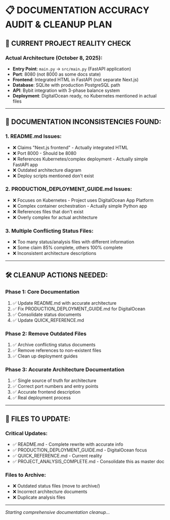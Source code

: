 # 📋 DOCUMENTATION ACCURACY AUDIT & CLEANUP PLAN

## 🎯 **CURRENT PROJECT REALITY CHECK**

### **Actual Architecture (October 8, 2025):**
- **Entry Point**: `main.py` → `src/main.py` (FastAPI application)
- **Port**: 8080 (not 8000 as some docs state)
- **Frontend**: Integrated HTML in FastAPI (not separate Next.js)
- **Database**: SQLite with production PostgreSQL path
- **API**: Bybit integration with 3-phase balance system
- **Deployment**: DigitalOcean ready, no Kubernetes mentioned in actual files

---

## 🚨 **DOCUMENTATION INCONSISTENCIES FOUND:**

### **1. README.md Issues:**
- ❌ Claims "Next.js frontend" - Actually integrated HTML
- ❌ Port 8000 - Should be 8080
- ❌ References Kubernetes/complex deployment - Actually simple FastAPI app
- ❌ Outdated architecture diagram
- ❌ Deploy scripts mentioned don't exist

### **2. PRODUCTION_DEPLOYMENT_GUIDE.md Issues:**
- ❌ Focuses on Kubernetes - Project uses DigitalOcean App Platform
- ❌ Complex container orchestration - Actually simple Python app
- ❌ References files that don't exist
- ❌ Overly complex for actual architecture

### **3. Multiple Conflicting Status Files:**
- ❌ Too many status/analysis files with different information
- ❌ Some claim 85% complete, others 100% complete
- ❌ Inconsistent architecture descriptions

---

## 🛠️ **CLEANUP ACTIONS NEEDED:**

### **Phase 1: Core Documentation**
1. ✅ Update README.md with accurate architecture
2. ✅ Fix PRODUCTION_DEPLOYMENT_GUIDE.md for DigitalOcean
3. ✅ Consolidate status documents
4. ✅ Update QUICK_REFERENCE.md

### **Phase 2: Remove Outdated Files**
1. ✅ Archive conflicting status documents
2. ✅ Remove references to non-existent files
3. ✅ Clean up deployment guides

### **Phase 3: Accurate Architecture Documentation**
1. ✅ Single source of truth for architecture
2. ✅ Correct port numbers and entry points
3. ✅ Accurate frontend description
4. ✅ Real deployment process

---

## 📝 **FILES TO UPDATE:**

### **Critical Updates:**
- ✅ README.md - Complete rewrite with accurate info
- ✅ PRODUCTION_DEPLOYMENT_GUIDE.md - DigitalOcean focus
- ✅ QUICK_REFERENCE.md - Current reality
- ✅ PROJECT_ANALYSIS_COMPLETE.md - Consolidate this as master doc

### **Files to Archive:**
- ❌ Outdated status files (move to archive/)
- ❌ Incorrect architecture documents
- ❌ Duplicate analysis files

---

*Starting comprehensive documentation cleanup...*